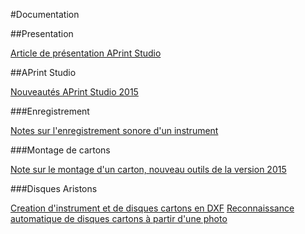 #Documentation


##Presentation

[Article de présentation APrint Studio](2014_Presentation_APrint_Studio/Presentation.md)


##APrint Studio

[Nouveautés APrint Studio 2015](articles/Nouvelles_Versions/2015/Whats_new_APrintStudio_2015.md)

###Enregistrement

[Notes sur l'enregistrement sonore d'un instrument](articles/CreationInstrument.md) 

###Montage de cartons

[Note sur le montage d'un carton, nouveau outils de la version 2015](articles/Montage_Cartons/Montage_Cartons.md)


###Disques Aristons

[Creation d'instrument et de disques cartons en DXF](articles/Disques/Creation_Instrument_Disques_Carton.md)
[Reconnaissance automatique de disques cartons à partir d'une photo](articles/Reconnaissance_Cartons/RecognitionExtension.md)



